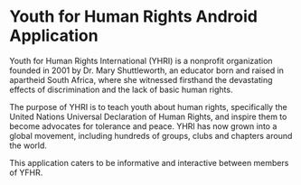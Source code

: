 # Youth for Human Rights Android Application 
Youth for Human Rights International (YHRI) is a nonprofit organization founded in 2001 by Dr. Mary Shuttleworth, an educator born and raised in apartheid South Africa, where she witnessed firsthand the devastating effects of discrimination and the lack of basic human rights.

The purpose of YHRI is to teach youth about human rights, specifically the United Nations Universal Declaration of Human Rights, and inspire them to become advocates for tolerance and peace. YHRI has now grown into a global movement, including hundreds of groups, clubs and chapters around the world.

This application caters to be informative and interactive between members of YFHR.
